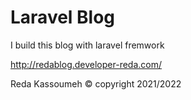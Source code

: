 # Laravel Blog

I build this blog with laravel fremwork

http://redablog.developer-reda.com/

Reda Kassoumeh &copy; copyright 2021/2022
